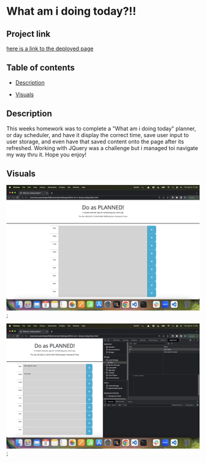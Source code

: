 # What am i doing today?!!

## Project link
[here is a link to the deployed page]()

## Table of contents
- [Description](#description)

- [Visuals](#visuals)

## Description
This weeks homework was to complete a "What am i doing today" planner, or day scheduler, and have it display the correct time, save user input to user storage, and even have that saved content onto the page after its refreshed. Working with JQuery was a challenge but i managed toi navigate my way thru it. Hope you enjoy!



## Visuals
![here is a picture of the deployed application](./assets/images/Application.png);

![here is a picture of the application looking into local storage](./assets/images/Look%20into%20local%20storage.png);

